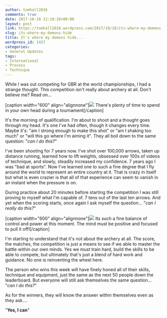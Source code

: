 ```yaml
---
author: tomhall2016
comments: true
date: 2017-10-18 12:10:28+00:00
layout: post
link: https://tomhall2016.wordpress.com/2017/10/18/its-where-my-demons-hide/
slug: its-where-my-demons-hide
title: It's where my demons hide...
wordpress_id: 1427
categories:
- General Updates
tags:
- International
- Process
- Technique
---
```


While I was out competing for GBR at the world championships, I had a strange thought. This competition isn't really about archery at all. Don't believe me? Read on...

[caption width="600" align="alignnone"][![](https://tomhall2016.files.wordpress.com/2017/10/mex17_a17_6419-m.jpg)](https://tomhall2016.files.wordpress.com/2017/10/mex17_a17_6419-m.jpg) There's plenty of time to spend in your own head during a tournament[/caption]

It's the morning of qualification. I'm about to shoot and a thought goes through my head. It's one I've had often, though it changes every time. Maybe it's: "am I strong enough to make this shot" or "am I shaking too much" or "will this go where I'm aiming it". They all boil down to the same question: "_can I do this?_"

I've been shooting for 7 years now. I've shot over 100,000 arrows, taken up distance running​, learned how to lift weights, obsessed over 100s of videos of technique, and slowly, steadily increased my confidence. 7 years ago I was "bad at sports". Now I've learned one to such a fine degree that I fly around the world to represent an entire country at it. That is crazy in itself but what is even crazier is that all of that experience can seem to vanish in an instant when the pressure is on.

During practice about 20 minutes before starting the competition I was still proving to myself what I'm capable of. 7 tens out of the last ten arrows. And yet when the scoring starts, once again I ask myself the question... "_can I really do this?_"

[caption width="600" align="alignnone"][![](https://tomhall2016.files.wordpress.com/2017/10/mex17_a17_6437-xl.jpg)](https://tomhall2016.files.wordpress.com/2017/10/mex17_a17_6437-xl.jpg) Its such a fine balance of control and power at this moment. The mind must be positive and focused to pull it off![/caption]

I'm starting to understand that it's not about the archery at all. The score, the matches, the competition is just a means to see if we able to master the battle within our own minds. Yes we must train hard, build the skills to be able to compete, but ultimately that's just a blend of hard work and guidance. No one is reinventing the wheel here.

The person who wins this week will have finely honed all of their skills, technique and equipment, just the same as the next 50 people down the leaderboard. But everyone will still ask themselves the same question... "_can I do this?_"

As for the winners, they will know the answer within themselves even as they ask....

"**Yes, I can**"
